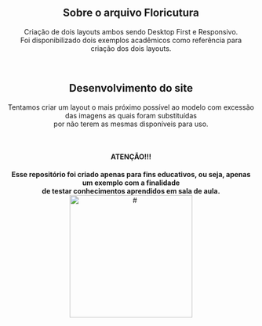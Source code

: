 <h2 align="center"> Sobre o arquivo Floricutura </h2>
  <p align="center"> Criação de dois layouts ambos sendo Desktop First e Responsivo.<br>
  Foi disponibilizado dois exemplos acadêmicos como referência para criação dos dois layouts.</p>
  <br>
<h2 align="center"> Desenvolvimento do site</h2>
  <p align="center"> Tentamos criar um layout o mais próximo possível ao modelo com excessão das imagens as quais foram substituídas<br>
  por não terem as mesmas disponíveis para uso.</p>
  <br>
<h4 align="center"> ATENÇÃO!!! </h4>
  <p align="center"><b>Esse repositório foi criado apenas para fins educativos, ou seja, apenas um exemplo com a finalidade<br>
  de testar conhecimentos aprendidos em sala de aula.</b><br>
    <img align="center" src="https://img.freepik.com/vetores-gratis/design-de-dispositivos-planas_1270-20.jpg?w=740&t=st=1683154189~exp=1683154789~hmac=835d3d35e376da940f8a855254225ed957190fb155b200321252b30a210370d5" alt="#" width="250" height="250">
  </p>
  

